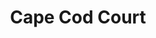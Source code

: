 ---
title: Cape Cod Court
phone: 
website: 
management: NOI Holdings 20 LP
location: "San Jose"
tags: []
---